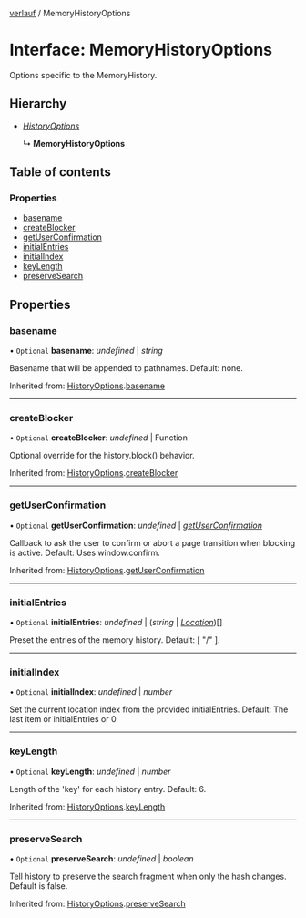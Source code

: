 [verlauf](../README.md) / MemoryHistoryOptions

# Interface: MemoryHistoryOptions

Options specific to the MemoryHistory.

## Hierarchy

* [*HistoryOptions*](historyoptions.md)

  ↳ **MemoryHistoryOptions**

## Table of contents

### Properties

- [basename](memoryhistoryoptions.md#basename)
- [createBlocker](memoryhistoryoptions.md#createblocker)
- [getUserConfirmation](memoryhistoryoptions.md#getuserconfirmation)
- [initialEntries](memoryhistoryoptions.md#initialentries)
- [initialIndex](memoryhistoryoptions.md#initialindex)
- [keyLength](memoryhistoryoptions.md#keylength)
- [preserveSearch](memoryhistoryoptions.md#preservesearch)

## Properties

### basename

• `Optional` **basename**: *undefined* | *string*

Basename that will be appended to pathnames. Default: none.

Inherited from: [HistoryOptions](historyoptions.md).[basename](historyoptions.md#basename)

___

### createBlocker

• `Optional` **createBlocker**: *undefined* | Function

Optional override for the history.block() behavior.

Inherited from: [HistoryOptions](historyoptions.md).[createBlocker](historyoptions.md#createblocker)

___

### getUserConfirmation

• `Optional` **getUserConfirmation**: *undefined* | [*getUserConfirmation*](../README.md#getuserconfirmation)

Callback to ask the user to confirm or abort a page transition when blocking is active.
Default: Uses window.confirm.

Inherited from: [HistoryOptions](historyoptions.md).[getUserConfirmation](historyoptions.md#getuserconfirmation)

___

### initialEntries

• `Optional` **initialEntries**: *undefined* | (*string* | [*Location*](location.md))[]

Preset the entries of the memory history.
Default: [ "/" ].

___

### initialIndex

• `Optional` **initialIndex**: *undefined* | *number*

Set the current location index from the provided initialEntries.
Default: The last item or initialEntries or 0

___

### keyLength

• `Optional` **keyLength**: *undefined* | *number*

Length of the 'key' for each history entry. Default: 6.

Inherited from: [HistoryOptions](historyoptions.md).[keyLength](historyoptions.md#keylength)

___

### preserveSearch

• `Optional` **preserveSearch**: *undefined* | *boolean*

Tell history to preserve the search fragment when only the hash changes.
Default is false.

Inherited from: [HistoryOptions](historyoptions.md).[preserveSearch](historyoptions.md#preservesearch)
